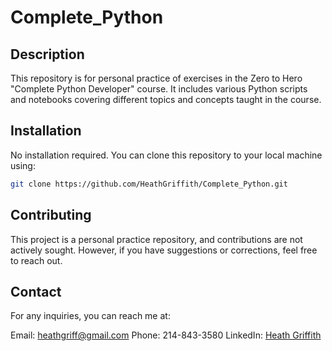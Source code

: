 # Complete_Python

## Description

This repository is for personal practice of exercises in the Zero to Hero "Complete Python Developer" course. It includes various Python scripts and notebooks covering different topics and concepts taught in the course.

## Installation

No installation required. You can clone this repository to your local machine using:

```bash
git clone https://github.com/HeathGriffith/Complete_Python.git 
```

## Contributing

This project is a personal practice repository, and contributions are not actively sought. However, if you have suggestions or corrections, feel free to reach out.

## Contact

For any inquiries, you can reach me at:

Email: heathgriff@gmail.com
Phone: 214-843-3580
LinkedIn: [Heath Griffith](https://www.linkedin.com/in/heath-griffith)

